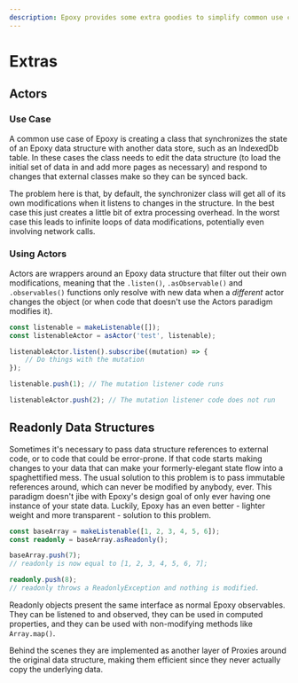 ```yaml
---
description: Epoxy provides some extra goodies to simplify common use cases.
---
```


# Extras

## Actors

### Use Case

A common use case of Epoxy is creating a class that synchronizes the state of an Epoxy data structure with another data store, such as an IndexedDb table. In these cases the class needs to edit the data structure \(to load the initial set of data in and add more pages as necessary\) and respond to changes that external classes make so they can be synced back.

The problem here is that, by default, the synchronizer class will get all of its own modifications when it listens to changes in the structure. In the best case this just creates a little bit of extra processing overhead. In the worst case this leads to infinite loops of data modifications, potentially even involving network calls.

### Using Actors

Actors are wrappers around an Epoxy data structure that filter out their own modifications, meaning that the `.listen()`, `.asObservable()` and `.observables()` functions only resolve with new data when a _different_ actor changes the object \(or when code that doesn't use the Actors paradigm modifies it\).

```typescript
const listenable = makeListenable([]);
const listenableActor = asActor('test', listenable);

listenableActor.listen().subscribe((mutation) => {
    // Do things with the mutation
});

listenable.push(1); // The mutation listener code runs

listenableActor.push(2); // The mutation listener code does not run
```

## Readonly Data Structures

Sometimes it's necessary to pass data structure references to external code, or to code that could be error-prone. If that code starts making changes to your data that can make your formerly-elegant state flow into a spaghettified mess. The usual solution to this problem is to pass immutable references around, which can never be modified by anybody, ever. This paradigm doesn't jibe with Epoxy's design goal of only ever having one instance of your state data. Luckily, Epoxy has an even better - lighter weight and more transparent - solution to this problem.

```typescript
const baseArray = makeListenable([1, 2, 3, 4, 5, 6]);
const readonly = baseArray.asReadonly();

baseArray.push(7);
// readonly is now equal to [1, 2, 3, 4, 5, 6, 7];

readonly.push(8);
// readonly throws a ReadonlyException and nothing is modified.
```

Readonly objects present the same interface as normal Epoxy observables. They can be listened to and observed, they can be used in computed properties, and they can be used with non-modifying methods like `Array.map()`.

Behind the scenes they are implemented as another layer of Proxies around the original data structure, making them efficient since they never actually copy the underlying data.



